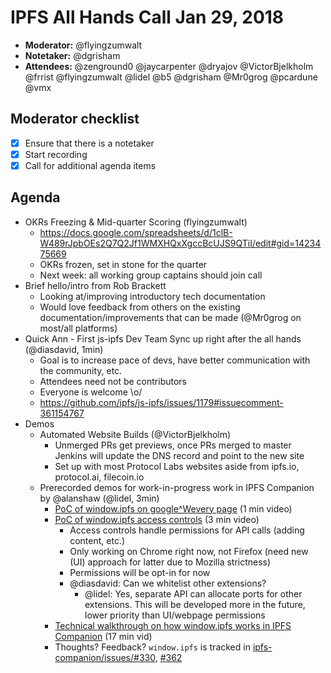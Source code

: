 # IPFS All Hands Call Jan 29, 2018

- **Moderator:** @flyingzumwalt
- **Notetaker:** @dgrisham
- **Attendees:**
  @zenground0
  @jaycarpenter
  @dryajov
  @VictorBjelkholm
  @frrist
  @flyingzumwalt
  @lidel
  @b5
  @dgrisham
  @Mr0grog
  @pcardune
  @vmx

## Moderator checklist

- [x] Ensure that there is a notetaker
- [x] Start recording
- [x] Call for additional agenda items

## Agenda

- OKRs Freezing & Mid-quarter Scoring (flyingzumwalt)
    - https://docs.google.com/spreadsheets/d/1clB-W489rJpbOEs2Q7Q2Jf1WMXHQxXgccBcUJS9QTiI/edit#gid=1423475669
    - OKRs frozen, set in stone for the quarter
    - Next week: all working group captains should join call
- Brief hello/intro from Rob Brackett
    - Looking at/improving introductory tech documentation
    - Would love feedback from others on the existing documentation/improvements that can be made (@Mr0grog on most/all platforms)
- Quick Ann - First js-ipfs Dev Team Sync up right after the all hands (@diasdavid, 1min)
    - Goal is to increase pace of devs, have better communication with the community, etc.
    - Attendees need not be contributors
    - Everyone is welcome \o/
    - https://github.com/ipfs/js-ipfs/issues/1179#issuecomment-361154767
- Demos
    - Automated Website Builds (@VictorBjelkholm)
        - Unmerged PRs get previews, once PRs merged to master Jenkins will update the DNS record and point to the new site
        - Set up with most Protocol Labs websites aside from ipfs.io, protocol.ai, filecoin.io
    - Prerecorded demos for work-in-progress work in IPFS Companion by @alanshaw (@lidel, 3min)
        - [PoC of window.ipfs on google^Wevery page](https://www.youtube.com/watch?v=t1ldUp_mjDk) (1 min video)
        - [PoC of window.ipfs access controls](https://www.youtube.com/watch?v=aXLERp9-Mis) (3 min video)
            - Access controls handle permissions for API calls (adding content, etc.)
            - Only working on Chrome right now, not Firefox (need new (UI) approach for latter due to Mozilla strictness)
            - Permissions will be opt-in for now
            - @diasdavid: Can we whitelist other extensions?
                - @lidel: Yes, separate API can allocate ports for other extensions. This will be developed more in the future, lower priority than UI/webpage permissions
        - [Technical walkthrough on how window.ipfs works in IPFS Companion](https://www.youtube.com/watch?v=qTOUMWujoEg) (17 min vid)
        - Thoughts? Feedback? `window.ipfs` is tracked in [ipfs-companion/issues/#330](https://github.com/ipfs-shipyard/ipfs-companion/issues/330), [#362](https://github.com/ipfs-shipyard/ipfs-companion/issues/362)